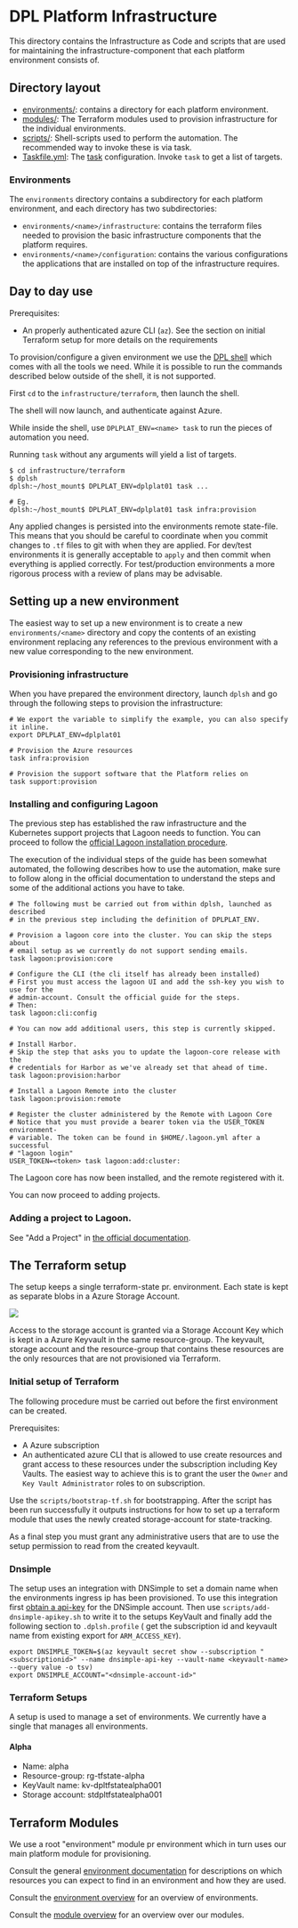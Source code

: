 # DPL Platform Infrastructure
This directory contains the Infrastructure as Code and scripts that are used
for maintaining the infrastructure-component that each platform environment
consists of.

## Directory layout
* [environments/](environments): contains a directory for each platform environment.
* [modules/](modules): The Terraform modules used to provision infrastructure for the
  individual environments.
* [scripts/](scripts): Shell-scripts used to perform the automation. The recommended way
   to invoke these is via task.
* [Taskfile.yml](Taskfile.yml): The [task](https://taskfile.dev) configuration. Invoke `task`
  to get a list of targets.

### Environments
The `environments` directory contains a subdirectory for each platform
environment, and each directory has two subdirectories:
* `environments/<name>/infrastructure`: contains the terraform files needed to
   provision the basic infrastructure components that the platform requires.
* `environments/<name>/configuration`: contains the various configurations the
  applications that are installed on top of the infrastructure requires.

## Day to day use

Prerequisites:
* An properly authenticated azure CLI (`az`). See the section on initial
  Terraform setup for more details on the requirements

To provision/configure a given environment we use the [DPL shell](../../../dpl-platform/tools/dplsh)
which comes with all the tools we need. While it is possible to run the
commands described below outside of the shell, it is not supported.

First `cd` to the `infrastructure/terraform`, then launch the shell.

The shell will now launch, and authenticate against Azure.

While inside the shell, use `DPLPLAT_ENV=<name> task` to run the pieces of
automation you need.

Running `task` without any arguments will yield a list of targets.

```shell
$ cd infrastructure/terraform
$ dplsh
dplsh:~/host_mount$ DPLPLAT_ENV=dplplat01 task ...

# Eg.
dplsh:~/host_mount$ DPLPLAT_ENV=dplplat01 task infra:provision
```

Any applied changes is persisted into the environments remote state-file. This
means that you should be careful to coordinate when you commit changes to
`.tf` files to git with when they are applied. For dev/test environments it is
generally acceptable to `apply` and then commit when everything is applied
correctly. For test/production environments a more rigorous process with a
review of plans may be advisable.

## Setting up a new environment

The easiest way to set up a new environment is to create a new `environments/<name>`
directory and copy the contents of an existing environment replacing any
references to the previous environment with a new value corresponding to the new
environment.

### Provisioning infrastructure
When you have prepared the environment directory, launch `dplsh` and go through
the following steps to provision the infrastructure:

```shell
# We export the variable to simplify the example, you can also specify it inline.
export DPLPLAT_ENV=dplplat01

# Provision the Azure resources
task infra:provision

# Provision the support software that the Platform relies on
task support:provision
```
### Installing and configuring Lagoon
The previous step has established the raw infrastructure and the Kubernetes support
projects that Lagoon needs to function. You can proceed to follow the [official
Lagoon installation procedure](https://docs.lagoon.sh/lagoon/using-lagoon-advanced/installing-lagoon-into-existing-kubernetes-cluster).

The execution of the individual steps of the guide has been somewhat automated,
the following describes how to use the automation, make sure to follow along
in the official documentation to understand the steps and some of the
additional actions you have to take.

```shell
# The following must be carried out from within dplsh, launched as described
# in the previous step including the definition of DPLPLAT_ENV.

# Provision a lagoon core into the cluster. You can skip the steps about
# email setup as we currently do not support sending emails.
task lagoon:provision:core

# Configure the CLI (the cli itself has already been installed)
# First you must access the lagoon UI and add the ssh-key you wish to use for the
# admin-account. Consult the official guide for the steps.
# Then:
task lagoon:cli:config

# You can now add additional users, this step is currently skipped.

# Install Harbor.
# Skip the step that asks you to update the lagoon-core release with the
# credentials for Harbor as we've already set that ahead of time.
task lagoon:provision:harbor

# Install a Lagoon Remote into the cluster
task lagoon:provision:remote

# Register the cluster administered by the Remote with Lagoon Core
# Notice that you must provide a bearer token via the USER_TOKEN environment-
# variable. The token can be found in $HOME/.lagoon.yml after a successful
# "lagoon login"
USER_TOKEN=<token> task lagoon:add:cluster:
```
The Lagoon core has now been installed, and the remote registered with it.

You can now proceed to adding projects.

### Adding a project to Lagoon.
See "Add a Project" in [the official documentation](https://docs.lagoon.sh/lagoon/using-lagoon-advanced/installing-lagoon-into-existing-kubernetes-cluster#add-a-project).

## The Terraform setup
The setup keeps a single terraform-state pr. environment. Each state is kept as
separate blobs in a Azure Storage Account.

![](../../documentation/diagrams/render-png/terraform_overview.png)

Access to the storage account is granted via a Storage Account Key which is
kept in a Azure Keyvault in the same resource-group. The keyvault, storage account
and the resource-group that contains these resources are the only resources
that are not provisioned via Terraform.

### Initial setup of Terraform
The following procedure must be carried out before the first environment can be
created.

Prerequisites:

- A Azure subscription
- An authenticated azure CLI that is allowed to use create resources and grant
  access to these resources under the subscription including Key Vaults.
  The easiest way to achieve this is to grant the user the `Owner` and `Key Vault Administrator`
  roles to on subscription.

Use the `scripts/bootstrap-tf.sh` for bootstrapping. After the script has been
run successfully it outputs instructions for how to set up a terraform module
that uses the newly created storage-account for state-tracking.

As a final step you must grant any administrative users that are to use the setup
permission to read from the created keyvault.

### Dnsimple

The setup uses an integration with DNSimple to set a domain name when the
environments ingress ip has been provisioned. To use this integration first
[obtain a api-key](https://support.dnsimple.com/articles/api-access-token/) for
the DNSimple account. Then use `scripts/add-dnsimple-apikey.sh` to write it to
the setups KeyVault and finally add the following section to `.dplsh.profile` (
get the subscription id and keyvault name from existing export for `ARM_ACCESS_KEY`).

```shell
export DNSIMPLE_TOKEN=$(az keyvault secret show --subscription "<subscriptionid>" --name dnsimple-api-key --vault-name <keyvault-name> --query value -o tsv)
export DNSIMPLE_ACCOUNT="<dnsimple-account-id>"
```
### Terraform Setups

A setup is used to manage a set of environments. We currently have a single that
manages all environments.

#### Alpha

- Name: alpha
- Resource-group: rg-tfstate-alpha
- KeyVault name: kv-dpltfstatealpha001
- Storage account: stdpltfstatealpha001

## Terraform Modules

We use a root "environment" module pr environment which in turn uses our main
platform module for provisioning.

Consult the general [environment documentation](../../documentation/platform-environment.md)
for descriptions on which resources you can expect to find in an environment and
how they are used.

Consult the [environment overview](environments/README.md) for an overview of
environments.

Consult the [module overview](modules/README.md) for an overview over our
modules.
